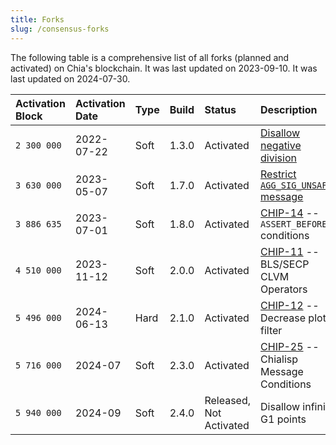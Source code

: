 ```yaml
---
title: Forks
slug: /consensus-forks
---
```


The following table is a comprehensive list of all forks (planned and activated) on Chia's blockchain. It was last updated on 2023-09-10. It was last updated on 2024-07-30.

| Activation Block | Activation Date | Type | Build | Status                              | Description                                                                                                                                                    |
|:---------------- |:--------------- |:---- |:----- |:----------------------------------- |:-------------------------------------------------------------------------------------------------------------------------------------------------------------- |
| `2 300 000`      | 2022-07-22      | Soft | 1.3.0 | Activated                           | [Disallow negative division](https://www.chia.net/2022/03/04/divided-we-fork/)                                                                                 |
| `3 630 000`      | 2023-05-07      | Soft | 1.7.0 | Activated                           | [Restrict `AGG_SIG_UNSAFE` message](https://github.com/Chia-Network/post-mortem/blob/main/2023-05/2023-05-08-AGG_SIG_UNSAFE-can-mimic-AGG_SIG_ME-condition.md) |
| `3 886 635`      | 2023-07-01      | Soft | 1.8.0 | Activated                           | [CHIP-14](https://github.com/Chia-Network/chips/blob/main/CHIPs/chip-0014.md) -- `ASSERT_BEFORE_*` conditions                                                  |
| `4 510 000`      | 2023-11-12      | Soft | 2.0.0 | Activated                           | [CHIP-11](https://github.com/Chia-Network/chips/blob/main/CHIPs/chip-0011.md) -- BLS/SECP CLVM Operators                                                       |
| `5 496 000`      | 2024-06-13      | Hard | 2.1.0 | Activated                           | [CHIP-12](https://github.com/Chia-Network/chips/blob/main/CHIPs/chip-0012.md) -- Decrease plot filter                                                          |
| `5 716 000`      | 2024-07         | Soft | 2.3.0 | Activated                           | [CHIP-25](https://github.com/Chia-Network/chips/blob/main/CHIPs/chip-0025.md) -- Chialisp Message Conditions                                                   |
| `5 940 000`      | 2024-09         | Soft | 2.4.0 | Released, <br/> Not Activated | Disallow infinity G1 points                                                                                                                                    |
